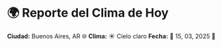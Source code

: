 # 🌍 Reporte del Clima de Hoy

**Ciudad:** Buenos Aires, AR 🌐
**Clima:** ☀️ Cielo claro
**Fecha:** 📅 15, 03, 2025 🚀
